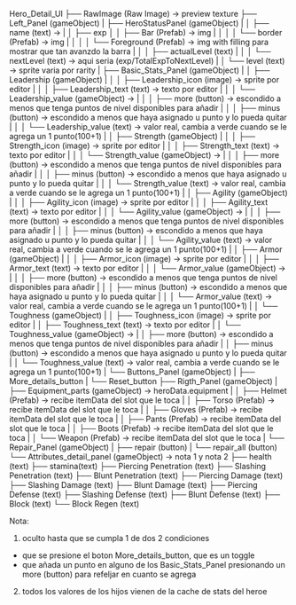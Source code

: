 
Hero_Detail_UI
├── RawImage (Raw Image) -> preview texture
├── Left_Panel (gameObject)
|   ├── HeroStatusPanel (gameObject) 
|   │   ├── name (text) -> 
|   │   ├── exp 
│   │   ├── Bar (Prefab) -> img
|   │   │   │   └── border (Prefab) -> img
|   │   │   │       └── Foreground (Prefab) -> img with filling para mostrar que tan avanzdo la barra
|   │   │   ├── actualLevel (text)
|   │   │   └── nextLevel (text) -> aqui seria (exp/TotalExpToNextLevel)
|   │   └── level (text) -> sprite varia por rarity
|   ├── Basic_Stats_Panel (gameObject)
|   │   ├── Leadership (gameObject) 
|   │   │   ├── Leadership_icon (image) -> sprite por editor
|   │   │   ├── Leadership_text (text) -> texto por editor
|   │   │   └── Leadership_value (gameObject) -> 
|   │   │       ├── more (button) -> escondido a menos que tenga puntos de nivel disponibles para añadir
|   │   │       ├── minus (button) -> escondido a menos que haya asignado u punto y lo pueda quitar
|   │   │       └── Leadership_value (text) -> valor real, cambia a verde cuando se le agrega un 1 punto(100+1)
|   │   ├── Strength (gameObject) 
|   │   │   ├── Strength_icon (image) -> sprite por editor
|   │   │   ├── Strength_text (text) -> texto por editor
|   │   │   └── Strength_value (gameObject) -> 
|   │   │       ├── more (button) -> escondido a menos que tenga puntos de nivel disponibles para añadir
|   │   │       ├── minus (button) -> escondido a menos que haya asignado u punto y lo pueda quitar
|   │   │       └── Strength_value (text) -> valor real, cambia a verde cuando se le agrega un 1 punto(100+1)
|   │   ├── Agility (gameObject) 
|   │   │   ├── Agility_icon (image) -> sprite por editor
|   │   │   ├── Agility_text (text) -> texto por editor
|   │   │   └── Agility_value (gameObject) -> 
|   │   │       ├── more (button) -> escondido a menos que tenga puntos de nivel disponibles para añadir
|   │   │       ├── minus (button) -> escondido a menos que haya asignado u punto y lo pueda quitar
|   │   │       └── Agility_value (text) -> valor real, cambia a verde cuando se le agrega un 1 punto(100+1)
|   │   ├── Armor (gameObject) 
|   │   │   ├── Armor_icon (image) -> sprite por editor
|   │   │   ├── Armor_text (text) -> texto por editor
|   │   │   └── Armor_value (gameObject) -> 
|   │   │       ├── more (button) -> escondido a menos que tenga puntos de nivel disponibles para añadir
|   │   │       ├── minus (button) -> escondido a menos que haya asignado u punto y lo pueda quitar
|   │   │       └── Armor_value (text) -> valor real, cambia a verde cuando se le agrega un 1 punto(100+1)
|   │   └── Toughness (gameObject) 
|   │       ├── Toughness_icon (image) -> sprite por editor
|   │       ├── Toughness_text (text) -> texto por editor
|   │       └── Toughness_value (gameObject) -> 
|   │           ├── more (button) -> escondido a menos que tenga puntos de nivel disponibles para añadir
|   │           ├── minus (button) -> escondido a menos que haya asignado u punto y lo pueda quitar
|   │           └── Toughness_value (text) -> valor real, cambia a verde cuando se le agrega un 1 punto(100+1)
|   └── Buttons_Panel (gameObject)
|       ├── More_details_button
|       └── Reset_button
├── Rigth_Panel (gameObject)
|   ├── Equipment_parts (gameObject) -> heroData.equipment
|   │   ├──  Helmet (Prefab) -> recibe itemData del slot que le toca
|   │   ├──  Torso (Prefab) -> recibe itemData del slot que le toca
|   │   ├──  Gloves (Prefab) -> recibe itemData del slot que le toca
|   │   ├──  Pants (Prefab) -> recibe itemData del slot que le toca
|   │   ├──  Boots (Prefab) -> recibe itemData del slot que le toca
|   │   └──  Weapon (Prefab) -> recibe itemData del slot que le toca
|   └── Repair_Panel (gameObject)
|       ├── repair (button)
|       └── repair_all (button)
└── Attributes_detail_panel (gameObject) -> nota 1 y nota 2
    ├── health (text)
    ├── stamina(text)
    ├── Piercing Penetration (text)
    ├── Slashing Penetration (text)
    ├── Blunt Penetration (text)
    ├── Piercing Damage (text)
    ├── Slashing Damage (text)
    ├── Blunt Damage (text)
    ├── Piercing Defense (text)
    ├── Slashing Defense (text)
    ├── Blunt Defense (text)
    ├── Block (text)
    └── Block Regen (text)


Nota:
1) oculto hasta que se cumpla 1 de dos 2 condiciones
- que se presione el boton More_details_button, que es un toggle
- que añada un punto en alguno de los Basic_Stats_Panel presionando un more (button) para refeljar en cuanto se agrega
2) todos los valores de los hijos vienen de la cache de stats del heroe